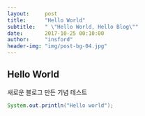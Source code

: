 ```yaml
---
layout:     post
title:      "Hello World"
subtitle:   " \"Hello World, Hello Blog\""
date:       2017-10-25 00:10:00
author:     "insford"
header-img: "img/post-bg-04.jpg"
---
```



## Hello World
새로운 블로그 만든 기념 테스트

```java
System.out.println("Hello world");
```


